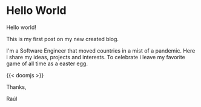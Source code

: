 # Hello World


Hello world!

This is my first post on my new created blog.

I'm a Software Engineer that moved countries in a mist of a pandemic.
Here i share my ideas, projects and interests.
To celebrate i leave my favorite game of all time as a easter egg.

<!--more-->
{{< doomjs >}}

Thanks,

Raúl

